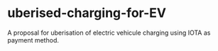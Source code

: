 # uberised-charging-for-EV
A proposal for uberisation of electric vehicule charging using IOTA as payment method.

